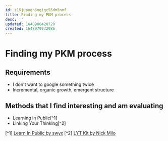 ```yaml
---
id: z15jupogn6mgigc55dm5nmf
title: Finding my PKM process
desc: ''
updated: 1648980420720
created: 1648979932986
---
```


# Finding my PKM process

## Requirements
- I don't want to google something twice
- Incremental, organic growth, emergent structure

## Methods that I find interesting and am evaluating
- Learning in Public[^1]
- Linking Your Thinking[^2]



[^1] [Learn In Public by swyx](https://www.swyx.io/learn-in-public/)
[^2] [LYT Kit by Nick Milo](https://notes.linkingyourthinking.com/_Start+Here)
